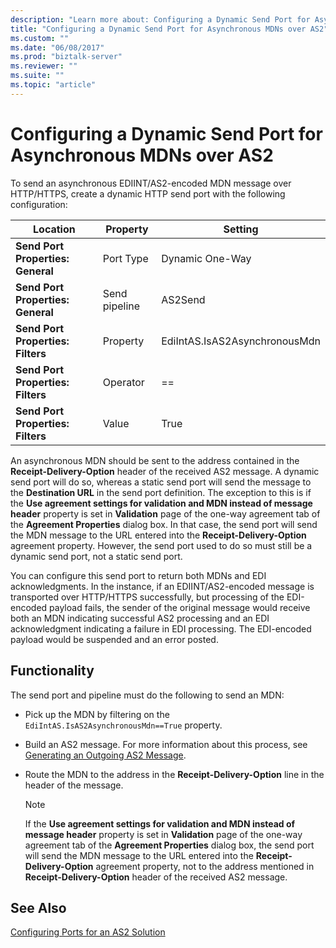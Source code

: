 ```yaml
---
description: "Learn more about: Configuring a Dynamic Send Port for Asynchronous MDNs over AS2"
title: "Configuring a Dynamic Send Port for Asynchronous MDNs over AS2"
ms.custom: ""
ms.date: "06/08/2017"
ms.prod: "biztalk-server"
ms.reviewer: ""
ms.suite: ""
ms.topic: "article"
---
```

# Configuring a Dynamic Send Port for Asynchronous MDNs over AS2
To send an asynchronous EDIINT/AS2-encoded MDN message over HTTP/HTTPS, create a dynamic HTTP send port with the following configuration:  
  
|Location|Property|Setting|  
|--------------|--------------|-------------|  
|**Send Port Properties: General**|Port Type|Dynamic One-Way|  
|**Send Port Properties: General**|Send pipeline|AS2Send|  
|**Send Port Properties: Filters**|Property|EdiIntAS.IsAS2AsynchronousMdn|  
|**Send Port Properties: Filters**|Operator|==|  
|**Send Port Properties: Filters**|Value|True|  
  
 An asynchronous MDN should be sent to the address contained in the **Receipt-Delivery-Option** header of the received AS2 message. A dynamic send port will do so, whereas a static send port will send the message to the **Destination URL** in the send port definition. The exception to this is if the **Use agreement settings for validation and MDN instead of message header** property is set in **Validation** page of the one-way agreement tab of the **Agreement Properties** dialog box. In that case, the send port will send the MDN message to the URL entered into the **Receipt-Delivery-Option** agreement property. However, the send port used to do so must still be a dynamic send port, not a static send port.  
  
 You can configure this send port to return both MDNs and EDI acknowledgments. In the instance, if an EDIINT/AS2-encoded message is transported over HTTP/HTTPS successfully, but processing of the EDI-encoded payload fails, the sender of the original message would receive both an MDN indicating successful AS2 processing and an EDI acknowledgment indicating a failure in EDI processing. The EDI-encoded payload would be suspended and an error posted.  
  
## Functionality  
 The send port and pipeline must do the following to send an MDN:  
  
-   Pick up the MDN by filtering on the `EdiIntAS.IsAS2AsynchronousMdn==True` property.  
  
-   Build an AS2 message. For more information about this process, see [Generating an Outgoing AS2 Message](../core/generating-an-outgoing-as2-message.md).  
  
-   Route the MDN to the address in the **Receipt-Delivery-Option** line in the header of the message.  
  
    > [!NOTE]
    >  If the **Use agreement settings for validation and MDN instead of message header** property is set in **Validation** page of the one-way agreement tab of the **Agreement Properties** dialog box, the send port will send the MDN message to the URL entered into the **Receipt-Delivery-Option** agreement property, not to the address mentioned in **Receipt-Delivery-Option** header of the received AS2 message.  
  
## See Also  
 [Configuring Ports for an AS2 Solution](../core/configuring-ports-for-an-as2-solution.md)
